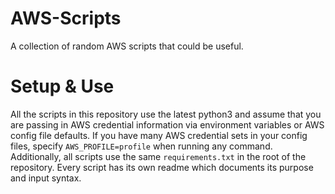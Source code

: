 # AWS-Scripts

A collection of random AWS scripts that could be useful.

# Setup & Use

All the scripts in this repository use the latest python3 and assume that you
are passing in AWS credential information via environment variables or AWS
config file defaults. If you have many AWS credential sets in your config files,
specify `AWS_PROFILE=profile` when running any command. Additionally, all
scripts use the same `requirements.txt` in the root of the repository. Every
script has its own readme which documents its purpose and input syntax.

